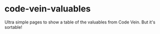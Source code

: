 # code-vein-valuables
Ultra simple pages to show a table of the valuables from Code Vein. But it's sortable!
